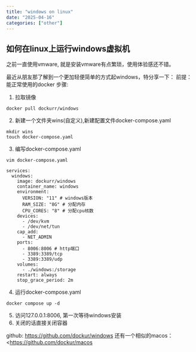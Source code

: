 ```yaml
---
title: "windows on linux"
date: "2025-04-16"
categories: ["other"]
---
```


## 如何在linux上运行windows虚拟机

之前一直使用vmware, 就是安装vmware有点繁琐，使用体验感还不错。

最近从朋友那了解到一个更加轻便简单的方式起windows，特分享一下：
前提：能正常使用的docker
步骤: 
1. 拉取镜像
```
docker pull dockurr/windows
```
2. 新建一个文件夹wins(自定义),新建配置文件docker-compose.yaml
```
mkdir wins
touch docker-compose.yaml
```
3. 编写docker-compose.yaml
```
vim docker-compose.yaml
```
```
services:
  windows:
    image: dockurr/windows
    container_name: windows
    environment:
      VERSION: "11" # windows版本
      RAM_SIZE: "8G" # 分配内存
      CPU_CORES: "8" # 分配cpu核数
    devices:
      - /dev/kvm
      - /dev/net/tun
    cap_add:
      - NET_ADMIN
    ports:
      - 8006:8006 # http端口
      - 3389:3389/tcp
      - 3389:3389/udp
    volumes:
      - ./windows:/storage
    restart: always
    stop_grace_period: 2m
```
4. 运行docker-compose.yaml
```
docker compose up -d
```
5. 访问127.0.0.1:8006, 第一次等待windows安装
6. 关闭的话直接关闭容器


github: <https://github.com/dockur/windows>
还有一个相似的macos：<<https://github.com/dockur/macos>
